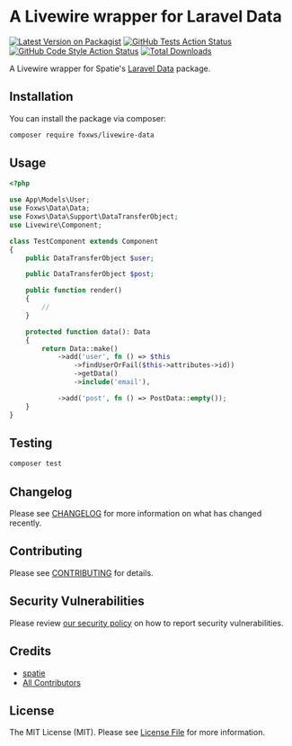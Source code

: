 # A Livewire wrapper for Laravel Data

[![Latest Version on Packagist](https://img.shields.io/packagist/v/foxws/livewire-data.svg?style=flat-square)](https://packagist.org/packages/foxws/livewire-data)
[![GitHub Tests Action Status](https://img.shields.io/github/workflow/status/foxws/livewire-data/run-tests?label=tests)](https://github.com/foxws/livewire-data/actions?query=workflow%3Arun-tests+branch%3Amain)
[![GitHub Code Style Action Status](https://img.shields.io/github/workflow/status/foxws/livewire-data/Fix%20PHP%20code%20style%20issues?label=code%20style)](https://github.com/foxws/livewire-data/actions?query=workflow%3A"Fix+PHP+code+style+issues"+branch%3Amain)
[![Total Downloads](https://img.shields.io/packagist/dt/foxws/livewire-data.svg?style=flat-square)](https://packagist.org/packages/foxws/livewire-data)

A Livewire wrapper for Spatie's [Laravel Data](https://github.com/spatie/laravel-data) package.

## Installation

You can install the package via composer:

```bash
composer require foxws/livewire-data
```

## Usage

```php
<?php

use App\Models\User;
use Foxws\Data\Data;
use Foxws\Data\Support\DataTransferObject;
use Livewire\Component;

class TestComponent extends Component
{
    public DataTransferObject $user;

    public DataTransferObject $post;

    public function render()
    {
        //
    }

    protected function data(): Data
    {
        return Data::make()
            ->add('user', fn () => $this
                ->findUserOrFail($this->attributes->id))
                ->getData()
                ->include('email'),

            ->add('post', fn () => PostData::empty());
    }
}

```

## Testing

```bash
composer test
```

## Changelog

Please see [CHANGELOG](CHANGELOG.md) for more information on what has changed recently.

## Contributing

Please see [CONTRIBUTING](CONTRIBUTING.md) for details.

## Security Vulnerabilities

Please review [our security policy](../../security/policy) on how to report security vulnerabilities.

## Credits

- [spatie](https://github.com/spatie)
- [All Contributors](../../contributors)

## License

The MIT License (MIT). Please see [License File](LICENSE.md) for more information.
